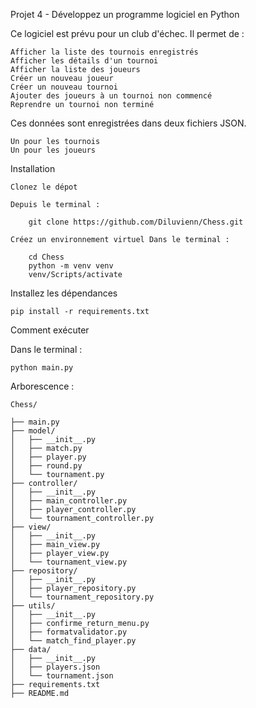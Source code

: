 Projet 4 - Développez un programme logiciel en Python

Ce logiciel est prévu pour un club d'échec. Il permet de : 

    Afficher la liste des tournois enregistrés
    Afficher les détails d'un tournoi
    Afficher la liste des joueurs
    Créer un nouveau joueur
    Créer un nouveau tournoi
    Ajouter des joueurs à un tournoi non commencé
    Reprendre un tournoi non terminé

Ces données sont enregistrées dans deux fichiers JSON. 

    Un pour les tournois
    Un pour les joueurs

Installation

    Clonez le dépot

    Depuis le terminal : 

        git clone https://github.com/Diluvienn/Chess.git

    Créez un environnement virtuel Dans le terminal :

        cd Chess
        python -m venv venv
        venv/Scripts/activate

Installez les dépendances

    pip install -r requirements.txt
Comment exécuter

Dans le terminal :

    python main.py

Arborescence :

    Chess/
    
    ├── main.py    
    ├── model/    
    │   ├── __init__.py    
    │   ├── match.py    
    │   ├── player.py    
    │   ├── round.py    
    │   └── tournament.py    
    ├── controller/    
    │   ├── __init__.py    
    │   ├── main_controller.py    
    │   ├── player_controller.py    
    │   └── tournament_controller.py    
    ├── view/    
    │   ├── __init__.py    
    │   ├── main_view.py    
    │   ├── player_view.py    
    │   └── tournament_view.py    
    ├── repository/    
    │   ├── __init__.py      
    │   ├── player_repository.py    
    │   └── tournament_repository.py    
    ├── utils/    
    │   ├── __init__.py
    │   ├── confirme_return_menu.py
    │   ├── formatvalidator.py
    │   └── match_find_player.py 
    ├── data/    
    │   ├── __init__.py    
    │   ├── players.json    
    │   └── tournament.json    
    ├── requirements.txt    
    ├── README.md

